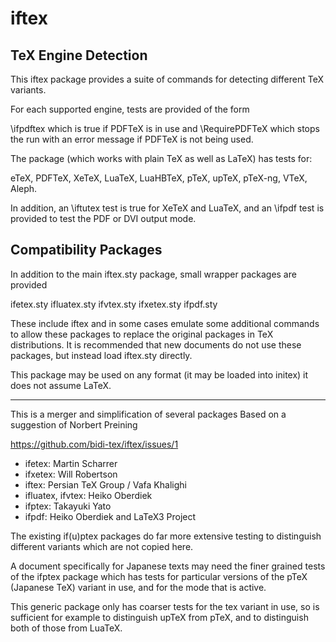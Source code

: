 # iftex

## TeX Engine Detection

This iftex package provides a suite of commands for detecting
different TeX variants.

For each supported engine, tests are provided of the form

 \ifpdftex which is true if PDFTeX is in use and \RequirePDFTeX
 which stops the run with an error message if PDFTeX is not being used.

The package (which works with plain TeX as well as LaTeX) has tests
for:

eTeX, PDFTeX, XeTeX, LuaTeX, LuaHBTeX, pTeX, upTeX, pTeX-ng, VTeX, Aleph.


In addition, an \iftutex test is true for XeTeX and LuaTeX, and
an \ifpdf test is provided to test the PDF or DVI output mode.

## Compatibility Packages

In addition to the main iftex.sty package, small wrapper packages are
provided

ifetex.sty  ifluatex.sty  ifvtex.sty  ifxetex.sty ifpdf.sty

These include iftex and in some cases emulate some additional
commands to allow these packages to replace the original packages in TeX
distributions. It is recommended that new documents do not use these
packages, but instead load iftex.sty directly.

This package may be used on any format (it may be loaded into initex)
it does not assume LaTeX.


----

This is a merger and simplification of several packages
Based on a suggestion of Norbert Preining

https://github.com/bidi-tex/iftex/issues/1


 * ifetex: Martin Scharrer
 * ifxetex: Will Robertson
 * iftex:  Persian TeX Group / Vafa Khalighi
 * ifluatex, ifvtex: Heiko Oberdiek
 * ifptex: Takayuki Yato
 * ifpdf: Heiko Oberdiek and LaTeX3 Project


The existing  if(u)ptex packages do far more extensive testing to
distinguish different variants which are not copied here.

A document specifically for Japanese texts may need the finer grained
tests of the ifptex package which has tests for particular versions
of the pTeX (Japanese TeX) variant in use, and for the mode that is
active.

This generic package only has coarser tests for the tex variant in
use, so is sufficient for example to distinguish upTeX from pTeX, and
to distinguish both of those from LuaTeX.

